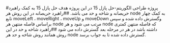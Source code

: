 #پروژه طراحی الگوریتم-حل پازل 15
در این پروژه هدف حل پازل 15 به کمک راهبرد حریصانه و شاخه و حد می باشد.
##راهبرد حریصانه
در این روش هر node به کمک چهار تابع moveLeft ، moveRight ، moveUp و moveDown  وگسترش داده شده و سپس براساس فاصله منتهن هر node مرتب می شود و هر node که فاصله منتهن کمتری داشته باشد در هر در مرحله بعد گسترش داده می شود
##راهبرد شاخه و حد
در این روش همانند روش شاخه و حد هر node گسترش داده شده تا به جواب برسد.